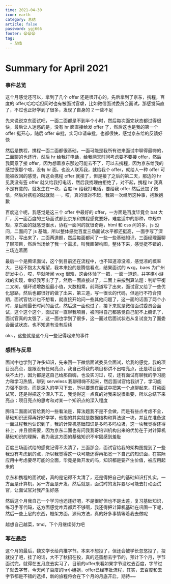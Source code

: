 ```yaml
---
time: 2021-04-30
icon: earth
category: 总结
article: false
password: ygj666
footer: 😁😁😁
tag:
  - 总结
---
```


# Summary for April 2021

### 事件总览

这个月感觉还可以，拿到了几个 offer 还是很开心的，先后拿到了京东，携程，百度的 offer,哈哈哈但同时也有被面试官虐，比如微信面试委员会面试，那感觉简直了，不过也正好学到了很多，发现了自身的 2 一些不足

先来说说京东面试吧，一面二面都是不到半个小时，然后每次面完状态都过得很快，最后让人迷惑的是，没有 hr 面直接给发 offer 了，然后这也是我的第一个 offer 挺开心，随后 offer 审批，实习申请审批，也都很快，感觉京东给的反馈好快

然后是携程，携程一面二面都很基础，一面可能是我所有进来面试中聊得最嗨的，二面聊的也还行，然后 hr 给我打电话，给我两天时间考虑要不要接 offer，然后我同意了接 offer，因为想着京东那边可能去不了，可以去携程，因为京东给我的感觉很那个啥，没有 hr 面，也没人联系我，就给我个 offer，就给人一种 offer 可能被收回的感觉，所这会携程 offer 就接了，但是接了之后的第二天，那边的 hr 见我没有签 offer 就又给我打电话，然后我找理由拒绝了，对不起，携程 hr 我真不是有意的，就发生在一块，百度 hr 给我打电话，要给我 offer 然后还加了微信，然后对携程的就就就·····，哎，真的很对不起，我第一次经历这种事，抱歉抱歉

百度这个呢，我感觉是这三个 offer 中最好的 offer，一方面是百度毕竟会 bat 大厂，另一面百度的三场面试都比京东和携程感觉要好，难度适中的那种，中规中矩，京东面的就感觉很水，协程一面问的就很奇葩，html 和 css 问的多，js 没问，二面问了 js 基础，所以整体感觉百度三场面试水平都还挺高，一面手写了深拷贝，写出来了，二面两道题，然后每面都问了一些一些基础知识，三面经理面聊了聊项目，然后当场给了我一个需求，叫我画架构图，整体下来，感觉挺不错的，三场连着面

最后一个是腾讯面试，这个到目前还在流程中，也不知道凉没凉，感觉凉的概率大，已经不抱太大希望，我本来投的是腾信看点，结果面试的 wxg，baes 为广州研发中心，哎，早就听闻 wxg 很难，这会体验了一把，一面一道题，井字棋小游戏的实现，幸好我写出了了，然后一面直接过了，二面上来按到算法题：判断平衡二叉树，循环递增数组最小值，大数相乘，前两道写了出来，面试官又给了一些优化思路，然后也都很好的做了出来，第三道，写一很长的代码，但运行不符合预期，面试官估计也不想看，就直接开始问一些其他问题了，这一面的话面了两个小时，是目前最长时间的面试，然后这一面也过了，接下来就是微信面试委员会面试，这个这个这个，面试官一直聊我项目，被问得自己都感觉自己配不上腾讯了，面试官真的太强了，这一面也学到了很多，这一面过后面试状态从复试变为了面委会面试状态，也不知道有没有后续

ok~，这些就是这个月一些记得起来的事件

### 感悟与反思

面试中也学到了许多知识，先来回一下微信面试委员会面试，给我的感觉，我的项目没亮点，是跟没有任何亮点，我自己将我的项目都讲不出啥亮点，还是项目这一块不太行，因为都是这自己给那自嗨，也没实习过，哎，还有面试有聊我的学习能力和学习热情，聊到 serveless 我聊得嗨不起来，然后面试官给我讲了，学习能力强不是快，而是深入的学习下去，所以要想在面试中把某一个点聊起来，打动面试官，还是得把这个深入下去，我觉得这一点真的对我来说很重要，所以总结下来亮点：项目亮点的思考和对某一个知识点的深入程度

腾讯二面面试官给我的一些看法是，算法题我不是不会做，而是有些点考虑不全，基础知识还得再好好学学，他指的其实就是数据结构和算法这一块，并且在准备这一面过程我也认识到了，我的计算机基础知识是多吗多吗垃圾，这一块我觉得还得补上，并且很需要，因为京东二面也有问我我哥培训机构出来的优势在于对计算机基础知识的理解，我为我这方面的基础知识不牢固感到羞耻

百度三场面试给的感觉记得不太清了，三面那会，面试官给我的架构图提到了一些我没有考虑到的点，所以我觉得这一块可能还得再拓宽一下自己的知识面，在实际应用中考虑要尽可能的全面，毕竟是做开发的吗，知识都是要产生价值，被应用起来的

京东和携程的面试呢，真的是记得不太清了，还是得把自己的基础知识打扎实，一方面是计算机，另一方面是开发，然后就是，面试时的发挥要尽可能去打动面试官，让面试官对我产生好感

然后这个月我自己一个学习也还还好吧，不是很好但也不是太差，复习基础知识，练习手写代码，这方面感觉咋弄都弄不够啊，我还得把计算机基础在巩固一下呢，然后一些上层的东西，框架方面，源码方法，真的好多事情等着我去做呢

越想自己越菜，tmd，下个月继续努力吧

### 写在最后

这个月的最后，魏文学长给内推字节。本来不想投了，但还会被学长忽悠投了，投就投了吧，挂了的话，大不了秋招在投，真的还蛮想去字节的，预计下个月，字节面试完，就得在五月底去实习了，目前的offer来看如果字节没过去百度，字节过了就去字节，今天问了百度的hr小姐姐，offer已经审批流程，其实，去百度和去字节都是不错的选择，新的旅程将会在下个月的月底开启，期待~~
